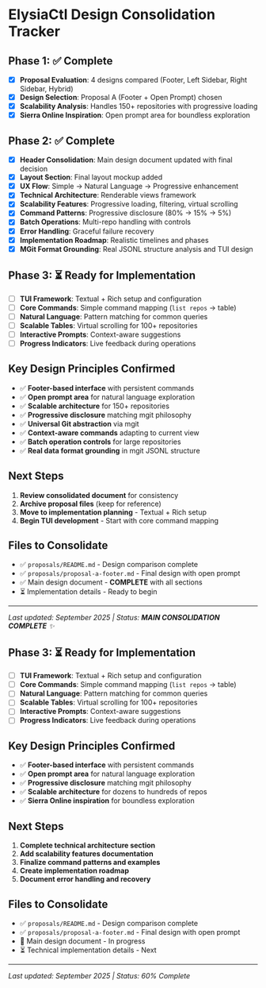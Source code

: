 # **ElysiaCtl Design Consolidation Tracker**

## **Phase 1: ✅ Complete**
- [x] **Proposal Evaluation**: 4 designs compared (Footer, Left Sidebar, Right Sidebar, Hybrid)
- [x] **Design Selection**: Proposal A (Footer + Open Prompt) chosen
- [x] **Scalability Analysis**: Handles 150+ repositories with progressive loading
- [x] **Sierra Online Inspiration**: Open prompt area for boundless exploration

## **Phase 2: ✅ Complete**
- [x] **Header Consolidation**: Main design document updated with final decision
- [x] **Layout Section**: Final layout mockup added
- [x] **UX Flow**: Simple → Natural Language → Progressive enhancement
- [x] **Technical Architecture**: Renderable views framework
- [x] **Scalability Features**: Progressive loading, filtering, virtual scrolling
- [x] **Command Patterns**: Progressive disclosure (80% → 15% → 5%)
- [x] **Batch Operations**: Multi-repo handling with controls
- [x] **Error Handling**: Graceful failure recovery
- [x] **Implementation Roadmap**: Realistic timelines and phases
- [x] **MGit Format Grounding**: Real JSONL structure analysis and TUI design

## **Phase 3: ⏳ Ready for Implementation**
- [ ] **TUI Framework**: Textual + Rich setup and configuration
- [ ] **Core Commands**: Simple command mapping (`list repos` → table)
- [ ] **Natural Language**: Pattern matching for common queries
- [ ] **Scalable Tables**: Virtual scrolling for 100+ repositories
- [ ] **Interactive Prompts**: Context-aware suggestions
- [ ] **Progress Indicators**: Live feedback during operations

## **Key Design Principles Confirmed**
- ✅ **Footer-based interface** with persistent commands
- ✅ **Open prompt area** for natural language exploration  
- ✅ **Scalable architecture** for 150+ repositories
- ✅ **Progressive disclosure** matching mgit philosophy
- ✅ **Universal Git abstraction** via mgit
- ✅ **Context-aware commands** adapting to current view
- ✅ **Batch operation controls** for large repositories
- ✅ **Real data format grounding** in mgit JSONL structure

## **Next Steps**
1. **Review consolidated document** for consistency
2. **Archive proposal files** (keep for reference)
3. **Move to implementation planning** - Textual + Rich setup
4. **Begin TUI development** - Start with core command mapping

## **Files to Consolidate**
- ✅ `proposals/README.md` - Design comparison complete
- ✅ `proposals/proposal-a-footer.md` - Final design with open prompt
- ✅ Main design document - **COMPLETE** with all sections
- ⏳ Implementation details - Ready to begin

---
*Last updated: September 2025 | Status: **MAIN CONSOLIDATION COMPLETE** ✨*

## **Phase 3: ⏳ Ready for Implementation**
- [ ] **TUI Framework**: Textual + Rich setup and configuration
- [ ] **Core Commands**: Simple command mapping (`list repos` → table)
- [ ] **Natural Language**: Pattern matching for common queries
- [ ] **Scalable Tables**: Virtual scrolling for 100+ repositories
- [ ] **Interactive Prompts**: Context-aware suggestions
- [ ] **Progress Indicators**: Live feedback during operations

## **Key Design Principles Confirmed**
- ✅ **Footer-based interface** with persistent commands
- ✅ **Open prompt area** for natural language exploration
- ✅ **Progressive disclosure** matching mgit philosophy
- ✅ **Scalable architecture** for dozens to hundreds of repos
- ✅ **Sierra Online inspiration** for boundless exploration

## **Next Steps**
1. **Complete technical architecture section**
2. **Add scalability features documentation**
3. **Finalize command patterns and examples**
4. **Create implementation roadmap**
5. **Document error handling and recovery**

## **Files to Consolidate**
- ✅ `proposals/README.md` - Design comparison complete
- ✅ `proposals/proposal-a-footer.md` - Final design with open prompt
- 🔄 Main design document - In progress
- ⏳ Technical implementation details - Next

---
*Last updated: September 2025 | Status: 60% Complete*